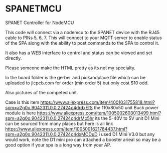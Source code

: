 # SPANETMCU
SPANET Controller for NodeMCU

This code will connect via a nodemcu to the SPANET device with the RJ45 cable to PINs 5, 6, 7.
This will connect to your MQTT server to enable status of the SPA along with the ability to post commands to the SPA to control it.

It also has a WEB interface to control and status can be viewed and set directly.

Please someone make the HTML pretty as its not my specialty.

In the board folder is the gerber and pickandplace file which can be uploaded to jlcpcb.com for order (min order 5) but only cost $10 odd.

Also pictures of the competed unit.

Case is this item https://www.aliexpress.com/item/4001031755818.html?spm=a2g0o.9042311.0.0.27424c4drdxEfS the 110x80x50 unit
Buck power module is here https://www.aliexpress.com/item/1005002603013499.html?spm=a2g0o.9042311.0.0.27424c4drMc5hr its the 5-40V to 5V unit
D1 Mini can be sourced from many places but here is ali link https://www.aliexpress.com/item/1005001621784437.html?spm=a2g0o.9042311.0.0.27424c4dxMODuD i used D1 Mini V3.0 but any would work, note the D1 mini pro can attached a booster arieal so may be a good option if your spa is a long way from your AP.
